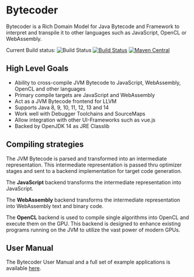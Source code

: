 # Bytecoder

Bytecoder is a Rich Domain Model for Java Bytecode and Framework to interpret and transpile it to other 
languages such as JavaScript, OpenCL or WebAssembly.

Current Build status: ![Build Status](https://github.com/mirkosertic/Bytecoder/workflows/Build/badge.svg) [![Build Status](https://travis-ci.org/mirkosertic/Bytecoder.svg?branch=master)](https://travis-ci.org/mirkosertic/Bytecoder) [![Maven Central](https://maven-badges.herokuapp.com/maven-central/de.mirkosertic.bytecoder/bytecoder-parent/badge.svg)](https://maven-badges.herokuapp.com/maven-central/de.mirkosertic.bytecoder/bytecoder-parent/badge.svg)

## High Level Goals

* Ability to cross-compile JVM Bytecode to JavaScript, WebAssembly, OpenCL and other languages
* Primary compile targets are JavaScript and WebAssembly
* Act as a JVM Bytecode frontend for LLVM
* Supports Java 8, 9, 10, 11, 12, 13 and 14
* Work well with Debugger Toolchains and SourceMaps
* Allow integration with other UI-Frameworks such as vue.js
* Backed by OpenJDK 14 as JRE Classlib

## Compiling strategies

The JVM Bytecode is parsed and transformed into an intermediate representation. This intermediate representation is passed thru 
optimizer stages and sent to a backend implementation for target code generation.

The **JavaScript** backend transforms the intermediate representation into JavaScript.

The **WebAssembly** backend transforms the intermediate representation into WebAssembly text and binary code.

The **OpenCL** backend is used to compile single algorithms into OpenCL and execute them on the GPU. This backend is designed to enhance
existing programs running on the JVM to utilize the vast power of modern GPUs.

## User Manual

The Bytecoder User Manual and a full set of example applications is available [here](https://mirkosertic.github.io/Bytecoder/).
